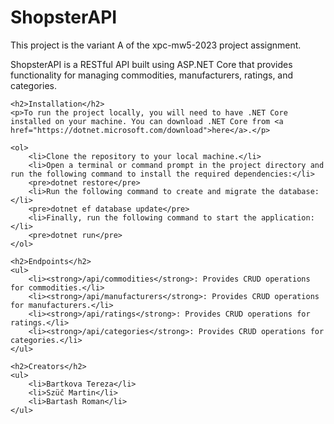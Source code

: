<!DOCTYPE html>
<html>
<head>
    <title>ShopsterAPI - README</title>
</head>
<body>
    <h1>ShopsterAPI</h1>
    <p>This project is the variant A of the xpc-mw5-2023 project assignment.</p>
    <p>ShopsterAPI is a RESTful API built using ASP.NET Core that provides functionality for managing commodities, manufacturers, ratings, and categories.</p>

    <h2>Installation</h2>
    <p>To run the project locally, you will need to have .NET Core installed on your machine. You can download .NET Core from <a href="https://dotnet.microsoft.com/download">here</a>.</p>

    <ol>
        <li>Clone the repository to your local machine.</li>
        <li>Open a terminal or command prompt in the project directory and run the following command to install the required dependencies:</li>
        <pre>dotnet restore</pre>
        <li>Run the following command to create and migrate the database:</li>
        <pre>dotnet ef database update</pre>
        <li>Finally, run the following command to start the application:</li>
        <pre>dotnet run</pre>
    </ol>

    <h2>Endpoints</h2>
    <ul>
        <li><strong>/api/commodities</strong>: Provides CRUD operations for commodities.</li>
        <li><strong>/api/manufacturers</strong>: Provides CRUD operations for manufacturers.</li>
        <li><strong>/api/ratings</strong>: Provides CRUD operations for ratings.</li>
        <li><strong>/api/categories</strong>: Provides CRUD operations for categories.</li>
    </ul>

    <h2>Creators</h2>
    <ul>
        <li>Bartkova Tereza</li>
        <li>Szüč Martin</li>
        <li>Bartash Roman</li>
    </ul>

</body>
</html>
